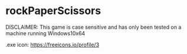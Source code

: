 # rockPaperScissors

DISCLAIMER: This game is case sensitive and has only been tested on a machine running Windows10x64

.exe icon: https://freeicons.io/profile/3
